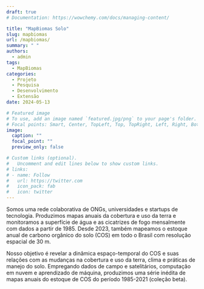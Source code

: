 ```yaml
---
draft: true
# Documentation: https://wowchemy.com/docs/managing-content/

title: "MapBiomas Solo"
slug: mapbiomas
url: /mapbiomas/
summary: " "
authors:
  - admin
tags:
  - MapBiomas
categories:
  - Projeto
  - Pesquisa
  - Desenvolvimento
  - Extensão
date: 2024-05-13

# Featured image
# To use, add an image named `featured.jpg/png` to your page's folder.
# Focal points: Smart, Center, TopLeft, Top, TopRight, Left, Right, BottomLeft, Bottom, BottomRight.
image:
  caption: ""
  focal_point: ""
  preview_only: false

# Custom links (optional).
#   Uncomment and edit lines below to show custom links.
# links:
# - name: Follow
#   url: https://twitter.com
#   icon_pack: fab
#   icon: twitter
---
```


Somos uma rede colaborativa de ONGs, universidades e startups de tecnologia. Produzimos mapas anuais da cobertura e uso da terra e monitoramos a superfície de água e as cicatrizes de fogo mensalmente com dados a partir de 1985. Desde 2023, também mapeamos o estoque anual de carbono orgânico do solo (COS) em todo o Brasil com resolução espacial de 30 m.

Nosso objetivo é revelar a dinâmica espaço-temporal do COS e suas relações com as mudanças na cobertura e uso da terra, clima e práticas de manejo do solo. Empregando dados de campo e satelitários, computação em nuvem e aprendizado de máquina, produzimos uma série inédita de mapas anuais do estoque de COS do período 1985-2021 (coleção beta).
